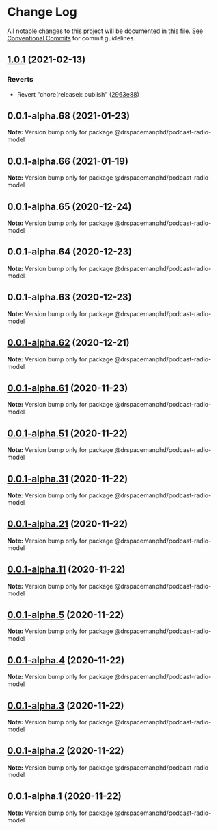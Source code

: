 # Change Log

All notable changes to this project will be documented in this file.
See [Conventional Commits](https://conventionalcommits.org) for commit guidelines.

## [1.0.1](https://github.com/drspacemanphd/podcast-radio-web/compare/@drspacemanphd/podcast-radio-model@1.0.1...@drspacemanphd/podcast-radio-model@1.0.1) (2021-02-13)


### Reverts

* Revert "chore(release): publish" ([2963e88](https://github.com/drspacemanphd/podcast-radio-web/commit/2963e888482364630563f923282814de025a3f98))





## 0.0.1-alpha.68 (2021-01-23)

**Note:** Version bump only for package @drspacemanphd/podcast-radio-model





## 0.0.1-alpha.66 (2021-01-19)

**Note:** Version bump only for package @drspacemanphd/podcast-radio-model





## 0.0.1-alpha.65 (2020-12-24)

**Note:** Version bump only for package @drspacemanphd/podcast-radio-model





## 0.0.1-alpha.64 (2020-12-23)

**Note:** Version bump only for package @drspacemanphd/podcast-radio-model





## 0.0.1-alpha.63 (2020-12-23)

**Note:** Version bump only for package @drspacemanphd/podcast-radio-model





## [0.0.1-alpha.62](https://github.com/drspacemanphd/podcast-radio-web/compare/@drspacemanphd/podcast-radio-model@0.0.1-alpha.61...@drspacemanphd/podcast-radio-model@0.0.1-alpha.62) (2020-12-21)

**Note:** Version bump only for package @drspacemanphd/podcast-radio-model





## [0.0.1-alpha.61](https://github.com/drspacemanphd/podcast-radio-web/compare/@drspacemanphd/podcast-radio-model@0.0.1-alpha.51...@drspacemanphd/podcast-radio-model@0.0.1-alpha.61) (2020-11-23)

**Note:** Version bump only for package @drspacemanphd/podcast-radio-model





## [0.0.1-alpha.51](https://github.com/drspacemanphd/podcast-radio-web/compare/@drspacemanphd/podcast-radio-model@0.0.1-alpha.31...@drspacemanphd/podcast-radio-model@0.0.1-alpha.51) (2020-11-22)

**Note:** Version bump only for package @drspacemanphd/podcast-radio-model





## [0.0.1-alpha.31](https://github.com/drspacemanphd/podcast-radio-web/compare/@drspacemanphd/podcast-radio-model@0.0.1-alpha.21...@drspacemanphd/podcast-radio-model@0.0.1-alpha.31) (2020-11-22)

**Note:** Version bump only for package @drspacemanphd/podcast-radio-model





## [0.0.1-alpha.21](https://github.com/drspacemanphd/podcast-radio-web/compare/@drspacemanphd/podcast-radio-model@0.0.1-alpha.11...@drspacemanphd/podcast-radio-model@0.0.1-alpha.21) (2020-11-22)

**Note:** Version bump only for package @drspacemanphd/podcast-radio-model





## [0.0.1-alpha.11](https://github.com/drspacemanphd/podcast-radio-web/compare/@drspacemanphd/podcast-radio-model@0.0.1-alpha.5...@drspacemanphd/podcast-radio-model@0.0.1-alpha.11) (2020-11-22)

**Note:** Version bump only for package @drspacemanphd/podcast-radio-model





## [0.0.1-alpha.5](https://github.com/drspacemanphd/podcast-radio-web/compare/@drspacemanphd/podcast-radio-model@0.0.1-alpha.4...@drspacemanphd/podcast-radio-model@0.0.1-alpha.5) (2020-11-22)

**Note:** Version bump only for package @drspacemanphd/podcast-radio-model





## [0.0.1-alpha.4](https://github.com/drspacemanphd/podcast-radio-web/compare/@drspacemanphd/podcast-radio-model@0.0.1-alpha.3...@drspacemanphd/podcast-radio-model@0.0.1-alpha.4) (2020-11-22)

**Note:** Version bump only for package @drspacemanphd/podcast-radio-model





## [0.0.1-alpha.3](https://github.com/drspacemanphd/podcast-radio-web/compare/@drspacemanphd/podcast-radio-model@0.0.1-alpha.2...@drspacemanphd/podcast-radio-model@0.0.1-alpha.3) (2020-11-22)

**Note:** Version bump only for package @drspacemanphd/podcast-radio-model





## [0.0.1-alpha.2](https://github.com/drspacemanphd/podcast-radio-web/compare/@drspacemanphd/podcast-radio-model@0.0.1-alpha.1...@drspacemanphd/podcast-radio-model@0.0.1-alpha.2) (2020-11-22)

**Note:** Version bump only for package @drspacemanphd/podcast-radio-model





## 0.0.1-alpha.1 (2020-11-22)

**Note:** Version bump only for package @drspacemanphd/podcast-radio-model
